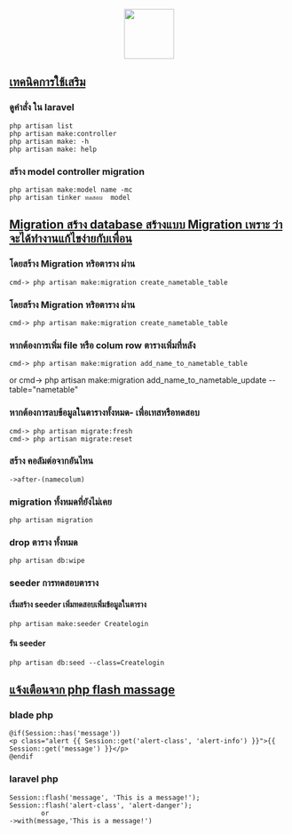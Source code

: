 <p align="center" style="borhp der:20px solid;"><a href="https://laravel.com" target="_blank"><img src="https://avatars.githubusercontent.com/u/64632531?s=400&u=6598846a0e117d6f1c6363a2e80b59b00a12cea5&v=4" width="90"></a></p>
</p>






##  **[เทคนิคการใช้เสริม](/)**
### ดูคำสั่ง ใน laravel
    php artisan list
    php artisan make:controller
    php artisan make: -h
    php artisan make: help

### สร้าง model controller migration
    php artisan make:model name -mc
    php artisan tinker ทดสอบ  model

## **[Migration สร้าง database สร้างแบบ Migration เพราะ ว่าจะได้ทำงานแก้ไขง่ายกับเพื่อน](/)**
### โดยสร้าง Migration หริอตาราง ผ่าน 
  
    cmd-> php artisan make:migration create_nametable_table

### โดยสร้าง Migration หริอตาราง ผ่าน 
    cmd-> php artisan make:migration create_nametable_table  

### หากต้องการเพิ่ม file หรือ colum  row ตารางเพิ่มที่หลัง
    cmd-> php artisan make:migration add_name_to_nametable_table
 or
    cmd-> php artisan make:migration add_name_to_nametable_update --table="nametable"


### หากต้องการลบข้อมูลในตารางทั้งหมด- เพื่อเทสหรือทดสอบ
    cmd-> php artisan migrate:fresh
    cmd-> php artisan migrate:reset

### สร้าง คอลัมต่อจากอันไหน
    ->after-(namecolum)
### migration ทั้งหมดที่ยังไม่เคย
    php artisan migration

### drop ตาราง ทั้งหมด
    php artisan db:wipe

### seeder การทดสอบตาราง
####  เริ่มสร้าง seeder เพิ่มทดสอบเพิ่มข้อมูลในตาราง
    php artisan make:seeder Createlogin
####  รัน  seeder
    php artisan db:seed --class=Createlogin

## **[แจ้งเตือนจาก php flash massage](/)**
### blade php 
    @if(Session::has('message'))
    <p class="alert {{ Session::get('alert-class', 'alert-info') }}">{{ Session::get('message') }}</p>
    @endif
### laravel php 
    Session::flash('message', 'This is a message!'); 
    Session::flash('alert-class', 'alert-danger'); 
            or
    ->with(message,'This is a message!')

